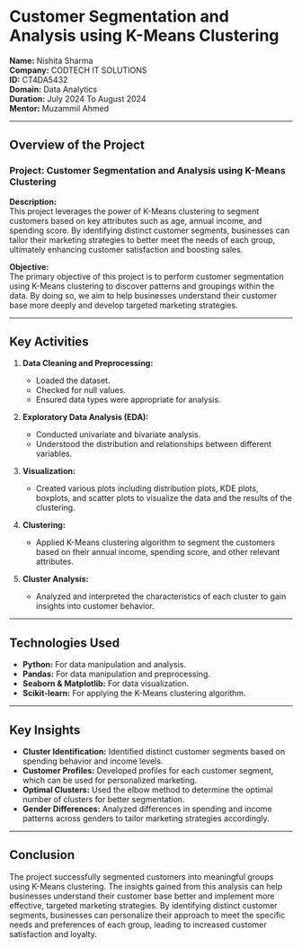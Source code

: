 # Customer Segmentation and Analysis using K-Means Clustering

**Name:** Nishita Sharma  
**Company:** CODTECH IT SOLUTIONS  
**ID:** CT4DA5432  
**Domain:** Data Analytics  
**Duration:** July 2024 To August 2024  
**Mentor:** Muzammil Ahmed  

---

## Overview of the Project

### Project: Customer Segmentation and Analysis using K-Means Clustering

**Description:**  
This project leverages the power of K-Means clustering to segment customers based on key attributes such as age, annual income, and spending score. By identifying distinct customer segments, businesses can tailor their marketing strategies to better meet the needs of each group, ultimately enhancing customer satisfaction and boosting sales.

**Objective:**  
The primary objective of this project is to perform customer segmentation using K-Means clustering to discover patterns and groupings within the data. By doing so, we aim to help businesses understand their customer base more deeply and develop targeted marketing strategies.

---

## Key Activities

1. **Data Cleaning and Preprocessing:** 
    - Loaded the dataset.
    - Checked for null values.
    - Ensured data types were appropriate for analysis.

2. **Exploratory Data Analysis (EDA):**
    - Conducted univariate and bivariate analysis.
    - Understood the distribution and relationships between different variables.

3. **Visualization:** 
    - Created various plots including distribution plots, KDE plots, boxplots, and scatter plots to visualize the data and the results of the clustering.

4. **Clustering:** 
    - Applied K-Means clustering algorithm to segment the customers based on their annual income, spending score, and other relevant attributes.

5. **Cluster Analysis:** 
    - Analyzed and interpreted the characteristics of each cluster to gain insights into customer behavior.

---

## Technologies Used

- **Python:** For data manipulation and analysis.
- **Pandas:** For data manipulation and preprocessing.
- **Seaborn & Matplotlib:** For data visualization.
- **Scikit-learn:** For applying the K-Means clustering algorithm.

---

## Key Insights

- **Cluster Identification:** Identified distinct customer segments based on spending behavior and income levels.
- **Customer Profiles:** Developed profiles for each customer segment, which can be used for personalized marketing.
- **Optimal Clusters:** Used the elbow method to determine the optimal number of clusters for better segmentation.
- **Gender Differences:** Analyzed differences in spending and income patterns across genders to tailor marketing strategies accordingly.

---

## Conclusion

The project successfully segmented customers into meaningful groups using K-Means clustering. The insights gained from this analysis can help businesses understand their customer base better and implement more effective, targeted marketing strategies. By identifying distinct customer segments, businesses can personalize their approach to meet the specific needs and preferences of each group, leading to increased customer satisfaction and loyalty.
